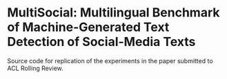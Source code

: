 # MultiSocial: Multilingual Benchmark of Machine-Generated Text Detection of Social-Media Texts
Source code for replication of the experiments in the paper submitted to ACL Rolling Review.

